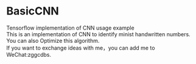 # BasicCNN  
Tensorflow implementation of CNN usage example    
This is an implementation of CNN to identify minist handwritten numbers.  
You can also Optimize this algorithm.  
If you want to exchange ideas with me，you can add me to WeChat:zggcdbs.  
